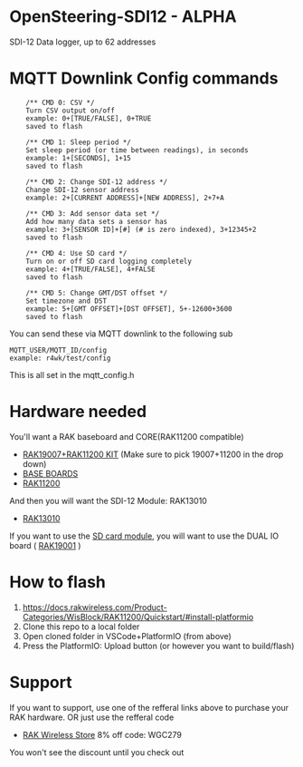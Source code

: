 # OpenSteering-SDI12 - ALPHA
SDI-12 Data logger, up to 62 addresses

# MQTT Downlink Config commands

        /** CMD 0: CSV */
        Turn CSV output on/off
        example: 0+[TRUE/FALSE], 0+TRUE
        saved to flash
        
        /** CMD 1: Sleep period */
        Set sleep period (or time between readings), in seconds
        example: 1+[SECONDS], 1+15
        saved to flash
        
        /** CMD 2: Change SDI-12 address */
        Change SDI-12 sensor address
        example: 2+[CURRENT ADDRESS]+[NEW ADDRESS], 2+7+A
        
        /** CMD 3: Add sensor data set */
        Add how many data sets a sensor has
        example: 3+[SENSOR ID]+[#] (# is zero indexed), 3+12345+2
        saved to flash
        
        /** CMD 4: Use SD card */
        Turn on or off SD card logging completely
        example: 4+[TRUE/FALSE], 4+FALSE
        saved to flash

        /** CMD 5: Change GMT/DST offset */
        Set timezone and DST
        example: 5+[GMT OFFSET]+[DST OFFSET], 5+-12600+3600
        saved to flash

You can send these via MQTT downlink to the following sub
  
    MQTT_USER/MQTT_ID/config
    example: r4wk/test/config

This is all set in the mqtt_config.h

# Hardware needed

You'll want a RAK baseboard and CORE(RAK11200 compatible)
- [RAK19007+RAK11200 KIT](https://rakwireless.kckb.st/57a05b8f) (Make sure to pick 19007+11200 in the drop down)
- [BASE BOARDS](https://rakwireless.kckb.st/e0a81f2e)
- [RAK11200](https://rakwireless.kckb.st/797d9c85)

And then you will want the SDI-12 Module: RAK13010
- [RAK13010](https://rakwireless.kckb.st/21a4637e)

If you want to use the [SD card module](https://www.adafruit.com/product/4682), you will want to use the DUAL IO board ( [RAK19001](https://rakwireless.kckb.st/e5bcf28c) )

# How to flash
1. https://docs.rakwireless.com/Product-Categories/WisBlock/RAK11200/Quickstart/#install-platformio
2. Clone this repo to a local folder
3. Open cloned folder in VSCode+PlatformIO (from above)
4. Press the PlatformIO: Upload button (or however you want to build/flash)

# Support
If you want to support, use one of the refferal links above to purchase your RAK hardware. OR just use the refferal code
- [RAK Wireless Store](https://rakwireless.kckb.st/ace5fdc3) 8% off code: WGC279
  
You won't see the discount until you check out
